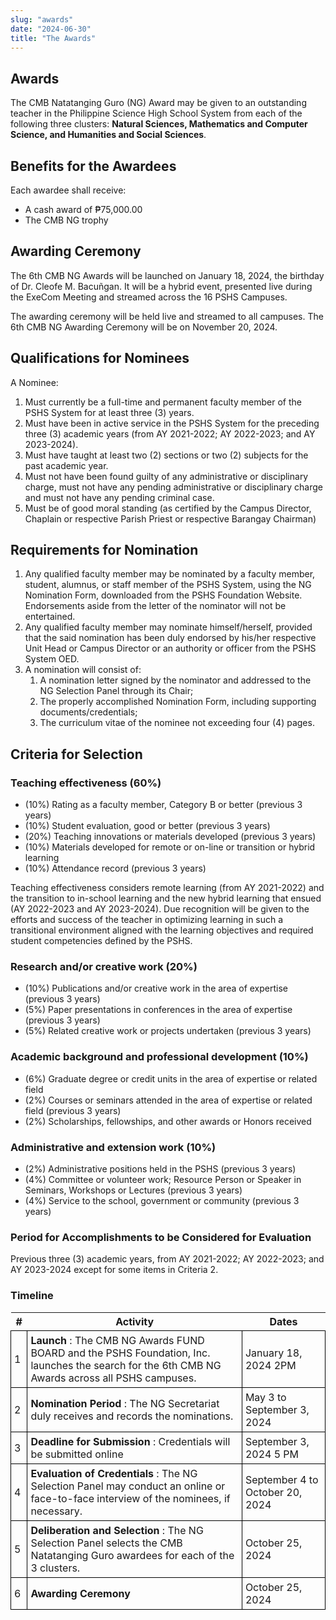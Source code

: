 ```yaml
---
slug: "awards"
date: "2024-06-30"
title: "The Awards"
---
```


## Awards
The CMB Natatanging Guro (NG) Award may be given to an outstanding teacher in the Philippine Science High School System from each of the following three clusters: **Natural Sciences, Mathematics and Computer Science, and Humanities and Social Sciences**.

## Benefits for the Awardees
Each awardee shall receive: 
* A cash award of ₱75,000.00
* The CMB NG trophy

## Awarding Ceremony
The 6th CMB NG Awards will be launched on January 18, 2024, the birthday of Dr. Cleofe M. Bacuñgan.  It will be a hybrid event, presented live during the ExeCom Meeting and streamed across the 16 PSHS Campuses.

The awarding ceremony will be held live and streamed to all campuses. The 6th CMB NG Awarding Ceremony will be on November 20, 2024.

## Qualifications for Nominees
A Nominee:
1. Must currently be a full-time and permanent faculty member of the PSHS System for at least three (3) years.
1. Must have been in active service in the PSHS System for the preceding three (3) academic years (from AY 2021-2022; AY 2022-2023; and AY 2023-2024).
1. Must have taught at least two (2) sections or two (2) subjects for the past academic year.
1. Must not have been found guilty of any administrative or disciplinary charge, must not have any pending administrative or disciplinary charge and must not have any pending criminal case.
1. Must be of good moral standing (as certified by the Campus Director, Chaplain or respective Parish Priest or respective Barangay Chairman)

## Requirements for Nomination
1. Any qualified faculty member may be nominated by a faculty member, student, alumnus, or staff member of the PSHS System, using the NG Nomination Form, downloaded from the PSHS Foundation Website.  Endorsements aside from the letter of the nominator will not be entertained.
1. Any qualified faculty member may nominate himself/herself, provided that the said nomination has been duly endorsed by his/her respective Unit Head or Campus Director or an authority or officer from the PSHS System OED.
1. A nomination will consist of:
    1. A nomination letter signed by the nominator and addressed to the NG Selection Panel through its Chair;
    1. The properly accomplished Nomination Form, including supporting documents/credentials;
    1. The curriculum vitae of the nominee not exceeding four (4) pages.

## Criteria for Selection
### Teaching effectiveness (60%)
* (10%) Rating as a faculty member, Category B or better (previous 3 years)
* (10%) Student evaluation, good or better (previous 3 years)
* (20%) Teaching innovations or materials developed (previous 3 years) 
* (10%) Materials developed for remote or on-line or transition or hybrid learning
* (10%) Attendance record (previous 3 years)

Teaching effectiveness considers remote learning (from AY 2021-2022) and the transition to in-school learning and the new hybrid learning that ensued (AY 2022-2023 and AY 2023-2024). Due recognition will be given to the efforts and success of the teacher in optimizing learning in such a transitional environment aligned with the learning objectives and required student competencies defined by the PSHS.

### Research and/or creative work (20%)
* (10%) Publications and/or creative work in the area of expertise (previous 3 years)
* (5%) Paper presentations in conferences in the area of expertise (previous 3 years)
* (5%) Related creative work or projects undertaken (previous 3 years)

### Academic background and professional development (10%)
* (6%) Graduate degree or credit units in the area of expertise or related field
* (2%) Courses or seminars attended in the area of expertise or related field (previous 3 years)
* (2%) Scholarships, fellowships, and other awards or Honors received

### Administrative and extension work (10%)
* (2%) Administrative positions held in the PSHS (previous 3 years)
* (4%) Committee or volunteer work; Resource Person or Speaker in Seminars, Workshops or Lectures (previous 3 years)
* (4%) Service to the school, government or community (previous 3 years)

### Period for Accomplishments to be Considered for Evaluation
Previous three (3) academic years, from  AY 2021-2022; AY 2022-2023; and AY 2023-2024 except for some items in Criteria 2.

### Timeline
| #    | Activity | Dates |
| ---  | ---      | ---   |
| 1    | **Launch** : The CMB NG Awards FUND BOARD and the PSHS Foundation, Inc. launches the search for the 6th CMB NG Awards across all PSHS campuses. | January 18, 2024 2PM |
| 2    | **Nomination Period** : The NG Secretariat duly receives and records the nominations. | May 3 to September 3, 2024 |
| 3    | **Deadline for Submission** : Credentials will be submitted online | September 3, 2024 5 PM |
| 4    | **Evaluation of Credentials** : The NG Selection Panel may conduct an online or face-to-face interview of the nominees, if necessary. | September 4 to October 20, 2024 |
| 5    | **Deliberation and Selection** : The NG Selection Panel selects the CMB Natatanging Guro awardees for each of the 3 clusters. | October 25, 2024 |
| 6    | **Awarding Ceremony** | October 25, 2024 |


<style>
table td {
    border: 1px solid black;
    padding: 5px;
}
</style>